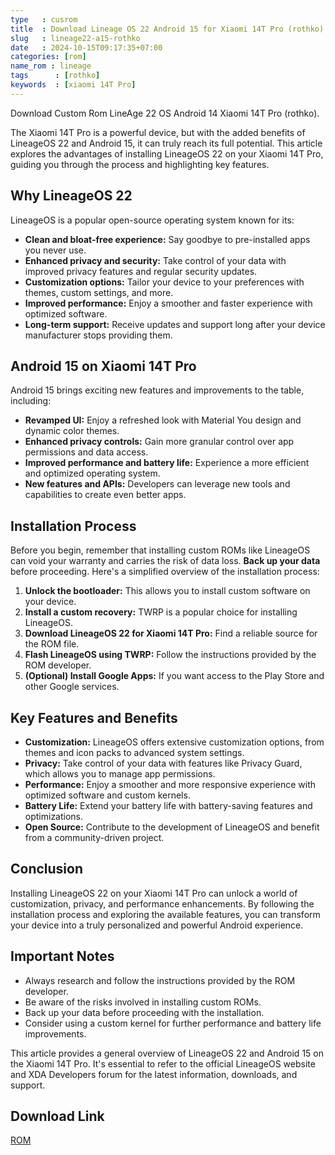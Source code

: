 ```yaml
---
type   : cusrom
title  : Download Lineage OS 22 Android 15 for Xiaomi 14T Pro (rothko) 
slug   : lineage22-a15-rothko
date   : 2024-10-15T09:17:35+07:00
categories: [rom]
name_rom : lineage
tags      : [rothko]
keywords  : [xiaomi 14T Pro]
---
```


Download Custom Rom LineAge 22 OS Android 14 Xiaomi 14T Pro (rothko).

The Xiaomi 14T Pro is a powerful device, but with the added benefits of LineageOS 22 and Android 15, it can truly reach its full potential. This article explores the advantages of installing LineageOS 22 on your Xiaomi 14T Pro, guiding you through the process and highlighting key features.

## Why LineageOS 22

LineageOS is a popular open-source operating system known for its:

* **Clean and bloat-free experience:** Say goodbye to pre-installed apps you never use.
* **Enhanced privacy and security:** Take control of your data with improved privacy features and regular security updates.
* **Customization options:** Tailor your device to your preferences with themes, custom settings, and more.
* **Improved performance:** Enjoy a smoother and faster experience with optimized software.
* **Long-term support:** Receive updates and support long after your device manufacturer stops providing them.

## Android 15 on Xiaomi 14T Pro

Android 15 brings exciting new features and improvements to the table, including:

* **Revamped UI:** Enjoy a refreshed look with Material You design and dynamic color themes.
* **Enhanced privacy controls:** Gain more granular control over app permissions and data access.
* **Improved performance and battery life:** Experience a more efficient and optimized operating system.
* **New features and APIs:** Developers can leverage new tools and capabilities to create even better apps.

## Installation Process

Before you begin, remember that installing custom ROMs like LineageOS can void your warranty and carries the risk of data loss. **Back up your data** before proceeding. Here's a simplified overview of the installation process:

1. **Unlock the bootloader:** This allows you to install custom software on your device.
2. **Install a custom recovery:** TWRP is a popular choice for installing LineageOS.
3. **Download LineageOS 22 for Xiaomi 14T Pro:** Find a reliable source for the ROM file.
4. **Flash LineageOS using TWRP:** Follow the instructions provided by the ROM developer.
5. **(Optional) Install Google Apps:** If you want access to the Play Store and other Google services.

## Key Features and Benefits

* **Customization:** LineageOS offers extensive customization options, from themes and icon packs to advanced system settings.
* **Privacy:** Take control of your data with features like Privacy Guard, which allows you to manage app permissions.
* **Performance:** Enjoy a smoother and more responsive experience with optimized software and custom kernels.
* **Battery Life:** Extend your battery life with battery-saving features and optimizations.
* **Open Source:** Contribute to the development of LineageOS and benefit from a community-driven project.

## Conclusion

Installing LineageOS 22 on your Xiaomi 14T Pro can unlock a world of customization, privacy, and performance enhancements. By following the installation process and exploring the available features, you can transform your device into a truly personalized and powerful Android experience.

## Important Notes

* Always research and follow the instructions provided by the ROM developer.
* Be aware of the risks involved in installing custom ROMs.
* Back up your data before proceeding with the installation.
* Consider using a custom kernel for further performance and battery life improvements.


This article provides a general overview of LineageOS 22 and Android 15 on the Xiaomi 14T Pro. It's essential to refer to the official LineageOS website and XDA Developers forum for the latest information, downloads, and support.


## Download Link
[ROM](/)
